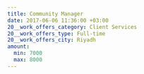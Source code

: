 ```yaml
---
title: Community Manager
date: 2017-06-06 11:36:00 +03:00
20__work_offers_category: Client Services
20__work_offers_type: Full-time
20__work_offers_city: Riyadh
amount:
  min: 7000
  max: 8000
---
```


